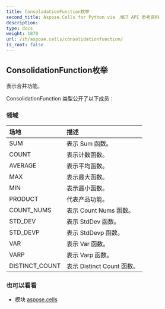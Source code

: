 ```yaml
---
title: ConsolidationFunction枚举
second_title: Aspose.Cells for Python via .NET API 参考资料
description:
type: docs
weight: 1870
url: /zh/aspose.cells/consolidationfunction/
is_root: false
---
```

## ConsolidationFunction枚举
表示合并功能。



ConsolidationFunction 类型公开了以下成员：

### 领域
|场地|描述|
| :- | :- |
| SUM |表示 Sum 函数。|
| COUNT |表示计数函数。|
| AVERAGE |表示平均函数。|
| MAX |表示最大函数。|
| MIN |表示最小函数。|
| PRODUCT |代表产品功能。|
| COUNT_NUMS |表示 Count Nums 函数。|
| STD_DEV |表示 StdDev 函数。|
| STD_DEVP |表示 StdDevp 函数。|
| VAR |表示 Var 函数。|
| VARP |表示 Varp 函数。|
| DISTINCT_COUNT |表示 Distinct Count 函数。|



### 也可以看看
* 模块 [aspose.cells](..)
